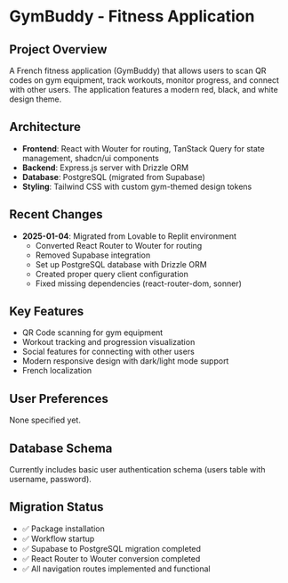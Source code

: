 # GymBuddy - Fitness Application

## Project Overview
A French fitness application (GymBuddy) that allows users to scan QR codes on gym equipment, track workouts, monitor progress, and connect with other users. The application features a modern red, black, and white design theme.

## Architecture
- **Frontend**: React with Wouter for routing, TanStack Query for state management, shadcn/ui components
- **Backend**: Express.js server with Drizzle ORM
- **Database**: PostgreSQL (migrated from Supabase)
- **Styling**: Tailwind CSS with custom gym-themed design tokens

## Recent Changes
- **2025-01-04**: Migrated from Lovable to Replit environment
  - Converted React Router to Wouter for routing
  - Removed Supabase integration
  - Set up PostgreSQL database with Drizzle ORM
  - Created proper query client configuration
  - Fixed missing dependencies (react-router-dom, sonner)

## Key Features
- QR Code scanning for gym equipment
- Workout tracking and progression visualization
- Social features for connecting with other users
- Modern responsive design with dark/light mode support
- French localization

## User Preferences
None specified yet.

## Database Schema
Currently includes basic user authentication schema (users table with username, password).

## Migration Status
- ✅ Package installation
- ✅ Workflow startup
- ✅ Supabase to PostgreSQL migration completed
- ✅ React Router to Wouter conversion completed
- ✅ All navigation routes implemented and functional